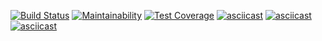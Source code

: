 [![Build Status](https://travis-ci.org/infl4me/project-lvl1-s376.svg?branch=master)](https://travis-ci.org/infl4me/project-lvl1-s376)
[![Maintainability](https://api.codeclimate.com/v1/badges/c63a81ca1e362fe9d080/maintainability)](https://codeclimate.com/github/infl4me/project-lvl1-s376/maintainability)
[![Test Coverage](https://api.codeclimate.com/v1/badges/c63a81ca1e362fe9d080/test_coverage)](https://codeclimate.com/github/infl4me/project-lvl1-s376/test_coverage)
[![asciicast](https://asciinema.org/a/oVqW6WU8CnwzuA7hExzCfkWBS.svg)](https://asciinema.org/a/oVqW6WU8CnwzuA7hExzCfkWBS)
[![asciicast](https://asciinema.org/a/BHtFtBM5Fd728Mx5wOWTL3fE1.svg)](https://asciinema.org/a/BHtFtBM5Fd728Mx5wOWTL3fE1)
[![asciicast](https://asciinema.org/a/1aBgE96nX14kmB1RZCOth0OZD.svg)](https://asciinema.org/a/1aBgE96nX14kmB1RZCOth0OZD)
